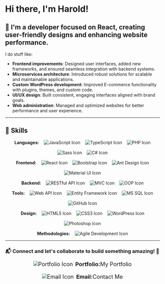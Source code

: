 # Hi there, I'm Harold!

## 👋 I'm a developer focused on **React**, creating user-friendly designs and enhancing website performance.

I do stuff like:  
- **Frontend improvements**: Designed user interfaces, added new frameworks, and ensured seamless integration with backend systems.  
- **Microservices architecture**: Introduced robust solutions for scalable and maintainable applications.  
- **Custom WordPress development**: Improved E-commerce functionality with plugins, themes, and custom code.  
- **UI/UX design**: Built consistent, engaging interfaces aligned with brand goals.  
- **Web administration**: Managed and optimized websites for better performance and user experience. 

---
## 🔧 Skills

<div style="display: flex; justify-content: center; align-items: center; gap: 16px; flex-wrap: wrap;">
  <strong>Languages:</strong>
  <img src="https://img.icons8.com/color/48/000000/javascript.png" alt="JavaScript Icon" title="JavaScript" />
  <img src="https://img.icons8.com/color/48/000000/typescript.png" alt="TypeScript Icon" title="TypeScript" />
  <img src="https://img.icons8.com/officel/40/php-logo.png" alt="PHP Icon" title="PHP" />
  <img src="https://img.icons8.com/color/48/000000/sass.png" alt="Sass Icon" title="Sass" />
  <img src="https://img.icons8.com/color/48/000000/c-sharp-logo.png" alt="C# Icon" title="C#" />
</div>

<div style="display: flex; justify-content: center; align-items: center; gap: 16px; flex-wrap: wrap; margin-top: 16px;">
  <strong>Frontend:</strong>
  <img src="https://img.icons8.com/plasticine/48/000000/react.png" alt="React Icon" title="React" />
  <img src="https://img.icons8.com/color/48/000000/bootstrap.png" alt="Bootstrap Icon" title="Bootstrap" />
  <img src="https://img.icons8.com/ios-filled/50/000000/ant-design.png" alt="Ant Design Icon" title="Ant Design" />
  <img src="https://img.icons8.com/color/48/000000/material-ui.png" alt="Material UI Icon" title="Material UI" />
</div>

<div style="display: flex; justify-content: center; align-items: center; gap: 16px; flex-wrap: wrap; margin-top: 16px;">
  <strong>Backend:</strong>
  <img src="[https://img.icons8.com/color/48/000000/rest-api.png](https://img.icons8.com/?size=100&id=50196&format=png&color=000000)" alt="RESTful API Icon" title="RESTful APIs" />
  <img src="![image](https://github.com/user-attachments/assets/4d2e26c8-f8c8-4533-b8b6-6bd533210bad)
" alt="MVC Icon" title="MVC" />
  <img src="[https://img.icons8.com/color/48/000000/object-oriented-programming.png](https://img.icons8.com/?size=100&id=O4aGAhIW2ZXK&format=png&color=000000)" alt="OOP Icon" title="OOP" />
</div>

<div style="display: flex; justify-content: center; align-items: center; gap: 16px; flex-wrap: wrap; margin-top: 16px;">
  <strong>Tools:</strong>
  <img src="https://img.icons8.com/color/48/000000/web-api.png" alt="Web API Icon" title="Web API" />
  <img src="https://img.icons8.com/color/48/000000/entity-framework.png" alt="Entity Framework Icon" title="Entity Framework" />
  <img src="https://img.icons8.com/color/48/000000/microsoft-sql-server.png" alt="MS SQL Icon" title="MS SQL" />
  <img src="https://img.icons8.com/material-outlined/48/000000/github.png" alt="GitHub Icon" title="GitHub" />
</div>

<div style="display: flex; justify-content: center; align-items: center; gap: 16px; flex-wrap: wrap; margin-top: 16px;">
  <strong>Design:</strong>
  <img src="https://img.icons8.com/color/48/000000/html-5--v1.png" alt="HTML5 Icon" title="HTML5" />
  <img src="https://img.icons8.com/color/48/000000/css3.png" alt="CSS3 Icon" title="CSS3" />
  <img src="https://img.icons8.com/officel/40/wordpress.png" alt="WordPress Icon" title="WordPress" />
  <img src="https://img.icons8.com/color/48/000000/adobe-photoshop--v1.png" alt="Photoshop Icon" title="Photoshop" />
</div>

<div style="display: flex; justify-content: center; align-items: center; gap: 16px; flex-wrap: wrap; margin-top: 16px;">
  <strong>Methodologies:</strong>
  <img src="https://img.icons8.com/color/48/000000/sprint.png" alt="Agile Development Icon" title="Agile Development" />
</div>

---

### 📬 Connect and let's collaborate to build something amazing! 🚀

<div style="display: flex; justify-content: center; gap: 20px; align-items: center; font-size: 18px; flex-wrap: wrap;">  
  <a href="https://jan4hire.vercel.app/" target="_blank" style="display: flex; align-items: center; text-decoration: none; color: inherit;">
    <img src="https://img.icons8.com/color/24/000000/portfolio.png" alt="Portfolio Icon" style="margin-right: 8px;" />
    <strong>Portfolio:</strong> My Portfolio
  </a>   
  <a href="mailto:haroldish.delacruz@example.com" style="display: flex; align-items: center; text-decoration: none; color: inherit;">
    <img src="https://img.icons8.com/color/24/000000/email.png" alt="Email Icon" style="margin-right: 8px;" />
    <strong>Email:</strong> Contact Me
  </a>   
</div>



<!--
**harold-beep/harold-beep** is a ✨ _special_ ✨ repository because its `README.md` (this file) appears on your GitHub profile.

Here are some ideas to get you started:

- 🔭 I’m currently working on ...
- 🌱 I’m currently learning ...
- 👯 I’m looking to collaborate on ...
- 🤔 I’m looking for help with ...
- 💬 Ask me about ...
- 📫 How to reach me: ...
- 😄 Pronouns: ...
- ⚡ Fun fact: ...
-->
